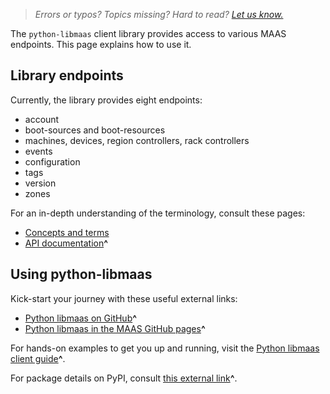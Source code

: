> *Errors or typos? Topics missing? Hard to read? <a href="https://docs.google.com/forms/d/e/1FAIpQLScIt3ffetkaKW3gDv6FDk7CfUTNYP_HGmqQotSTtj2htKkVBw/viewform?usp=pp_url&entry.1739714854=https://maas.io/docs/utilizing-the-python-api-client" target = "_blank">Let us know.</a>*

The `python-libmaas` client library provides access to various MAAS endpoints. This page explains how to use it.

## Library endpoints

Currently, the library provides eight endpoints:

- account
- boot-sources and boot-resources
- machines, devices, region controllers, rack controllers
- events
- configuration
- tags
- version
- zones

For an in-depth understanding of the terminology, consult these pages:

- [Concepts and terms](/t/reference-maas-glossary/5416)
- [API documentation](https://maas.io/docs/api)**^**

## Using python-libmaas

Kick-start your journey with these useful external links:

- [Python libmaas on GitHub](https://github.com/maas/python-libmaas)**^**
- [Python libmaas in the MAAS GitHub pages](http://maas.github.io/python-libmaas/index.html)**^**

For hands-on examples to get you up and running, visit the [Python libmaas client guide](https://maas.github.io/python-libmaas/client/index.html)**^**.

For package details on PyPI, consult [this external link](https://pypi.python.org/pypi/python-libmaas)**^**.